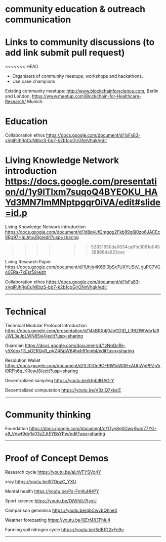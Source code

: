 # community education & outreach communication

Links to community discussions  (to add link submit pull request)
==============================

<<<<<<< HEAD
- Organisers of community meetups, workshops and hackathons.
- Use case champions

Existing community meetups:  http://www.blockchainforscience.com, Berlin and London,  https://www.meetup.com/Blockchain-for-Healthcare-Research/ Munich.


Education
==========

Collaboration ethos https://docs.google.com/document/d/1xFs83-xVqlPJhRqCuN6bzS-bb7-k2b1cpGlrONnVhqk/edit

Living Knowledge Network introduction https://docs.google.com/presentation/d/1y9lTlxm7suqoQ4BYEOKU_HAYd3MN7ImMNptpgqr0iVA/edit#slide=id.p
=======
Living Knowledge Network introduction https://docs.google.com/document/d/1d8pVJfQmggg2Fkb89g6j0zp6JACEc9Bg97HIpJmvJBg/edit?usp=sharing
>>>>>>> 52831650da0634ca91e3091e04538886da923cec

Living Research Paper  https://docs.google.com/document/d/1Uhjb4K69l0bSx7UXYUStV_rjuPC7VGo0ERa-7xEsr58/edit

Collaboration ethos https://docs.google.com/document/d/1xFs83-xVqlPJhRqCuN6bzS-bb7-k2b1cpGlrONnVhqk/edit

------------------------------------------

Technical
=========

Technical Modular Protocol Introduction https://docs.google.com/presentation/d/14kBRX4j9JbODtD_Lff6ZIWVdq1a9JWL3aJpLWN85xj4/edit?usp=sharing

Guardian https://docs.google.com/document/d/1zNqQcRk-y5XdoxF3_sGERQyR_pVZ4SpW64hxh91nmbI/edit?usp=sharing

Resolution Wallet https://docs.google.com/document/d/1Lf0lOn9CFRW1vW0IFcAUhWpPPZp1rI0RFh6q_KRcwJ8/edit?usp=sharing

Decentralized sampling https://youtu.be/kfgbtIHAGrY

Decentralized computation https://youtu.be/V3zlQ7xksiE

-------------------------------------------

Community thinking
==================

Foundation https://docs.google.com/document/d/1Tyy8g0OwvKwoI77YG-x8_Vnwt9dy1x03zZJtEYBsYPw/edit?usp=sharing


------------------------------------------

Proof of Concept Demos
======================

Research cycle https://youtu.be/aLhVFYSVo4Y

xray  https://youtu.be/ll7OpzC_YXU

Mental health  https://youtu.be/Pa-FmKuHHPY

Sport science  https://youtu.be/OjWfdU7tyxU

Comparison genomics https://youtu.be/qbCwvbQhne0

Weather forecasting https://youtu.be/QErM83Fhlu4

Farming soil nitrogen cycle https://youtu.be/SdBfG2xFn9o

-----------------------------------------
